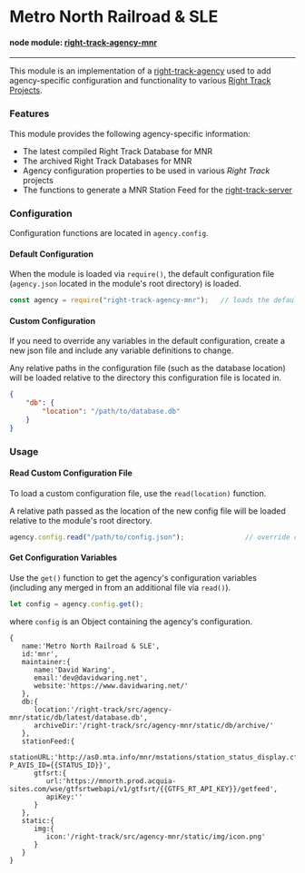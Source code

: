 Metro North Railroad & SLE
==========================

#### node module: [right-track-agency-mnr](https://www.npmjs.com/package/right-track-agency-mnr)

---

This module is an implementation of a [right-track-agency](https://github.com/right-track/right-track-agency-abstract) 
used to add agency-specific configuration and functionality to various [Right Track Projects](https://github.com/right-track).

### Features

This module provides the following agency-specific information:

* The latest compiled Right Track Database for MNR
* The archived Right Track Databases for MNR
* Agency configuration properties to be used in various _Right Track_ projects
* The functions to generate a MNR Station Feed for the [right-track-server](https://github.com/right-track/right-track-server) 

### Configuration

Configuration functions are located in `agency.config`. 

#### Default Configuration

When the module is loaded via `require()`, the default configuration file (`agency.json` 
located in the module's root directory) is loaded.

```javascript
const agency = require("right-track-agency-mnr");   // loads the default configuration  
``` 

#### Custom Configuration

If you need to override any variables in the default configuration, create a new 
json file and include any variable definitions to change.

Any relative paths in the configuration file (such as the database location) will 
be loaded relative to the directory this configuration file is located in.

```json
{
    "db": {
        "location": "/path/to/database.db"    
    }
}
```

### Usage

#### Read Custom Configuration File

To load a custom configuration file, use the `read(location)` function.

A relative path passed as the location of the new config file will be loaded 
relative to the module's root directory.

```javascript
agency.config.read("/path/to/config.json");               // override config variables
```


#### Get Configuration Variables

Use the `get()` function to get the agency's configuration variables (including 
any merged in from an additional file via `read()`).

```javascript
let config = agency.config.get();
```

where `config` is an Object containing the agency's configuration.

```
{
   name:'Metro North Railroad & SLE',
   id:'mnr',
   maintainer:{
      name:'David Waring',
      email:'dev@davidwaring.net',
      website:'https://www.davidwaring.net/'
   },
   db:{
      location:'/right-track/src/agency-mnr/static/db/latest/database.db',
      archiveDir:'/right-track/src/agency-mnr/static/db/archive/'
   },
   stationFeed:{
      stationURL:'http://as0.mta.info/mnr/mstations/station_status_display.cfm?P_AVIS_ID={{STATUS_ID}}',
      gtfsrt:{
         url:'https://mnorth.prod.acquia-sites.com/wse/gtfsrtwebapi/v1/gtfsrt/{{GTFS_RT_API_KEY}}/getfeed',
         apiKey:''
      }
   },
   static:{
      img:{
         icon:'/right-track/src/agency-mnr/static/img/icon.png'
      }
   }
}
```